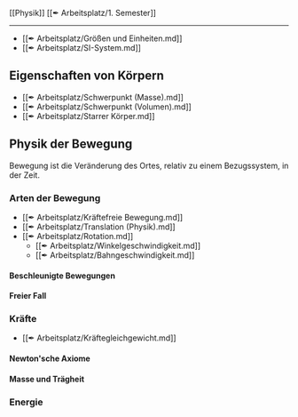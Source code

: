 [[Physik]] [[✒ Arbeitsplatz/1. Semester]]

---

- [[✒ Arbeitsplatz/Größen und Einheiten.md]]
- [[✒ Arbeitsplatz/SI-System.md]]


## Eigenschaften von Körpern

- [[✒ Arbeitsplatz/Schwerpunkt (Masse).md]]
- [[✒ Arbeitsplatz/Schwerpunkt (Volumen).md]]
- [[✒ Arbeitsplatz/Starrer Körper.md]]

## Physik der Bewegung

Bewegung ist die Veränderung des Ortes, relativ zu einem Bezugssystem, in der Zeit.

### Arten der Bewegung

- [[✒ Arbeitsplatz/Kräftefreie Bewegung.md]]
- [[✒ Arbeitsplatz/Translation (Physik).md]]
- [[✒ Arbeitsplatz/Rotation.md]]
	- [[✒ Arbeitsplatz/Winkelgeschwindigkeit.md]]
	- [[✒ Arbeitsplatz/Bahngeschwindigkeit.md]]

#### Beschleunigte Bewegungen

#### Freier Fall

### Kräfte

- [[✒ Arbeitsplatz/Kräftegleichgewicht.md]]

#### Newton'sche Axiome

#### Masse und Trägheit

### Energie